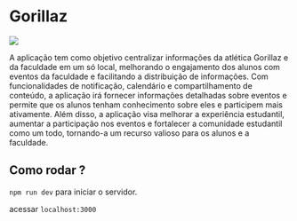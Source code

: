 # Gorillaz

[![](https://skillicons.dev/icons?i=html,css,javascript)](https://skillicons.dev)

A aplicação tem como objetivo centralizar informações da atlética Gorillaz e da faculdade em um só local, melhorando o engajamento dos alunos com eventos da faculdade e facilitando a distribuição de informações. Com funcionalidades de notificação, calendário e compartilhamento de conteúdo, a aplicação irá fornecer informações detalhadas sobre eventos e permite que os alunos tenham conhecimento sobre eles e participem mais ativamente. Além disso, a aplicação visa melhorar a experiência estudantil, aumentar a participação nos eventos e fortalecer a comunidade estudantil como um todo, tornando-a um recurso valioso para os alunos e a faculdade.

## Como rodar ?

`npm run dev` para iniciar o servidor.

acessar `localhost:3000`

